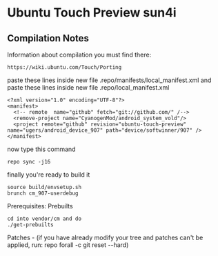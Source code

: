 Ubuntu Touch Preview sun4i
===============
Compilation Notes
-----------------
Information about compilation you must find there:

	https://wiki.ubuntu.com/Touch/Porting

paste these lines inside new file .repo/manifests/local_manifest.xml
and paste these lines inside new file .repo/local_manifest.xml

	<?xml version="1.0" encoding="UTF-8"?>
	<manifest>
	  <!-- remote  name="github" fetch="git://github.com/" /-->
	  <remove-project name="CyanogenMod/android_system_vold"/>
	  <project remote="github" revision="ubuntu-touch-preview" name="ugers/android_device_907" path="device/softwinner/907" />
	</manifest>

now type this command

	repo sync -j16

finally you're ready to build it

	source build/envsetup.sh
	brunch cm_907-userdebug

Prerequisites:
Prebuilts

	cd into vendor/cm and do
	./get-prebuilts
	
Patches - (if you have already modify your tree and patches can't be applied, run: repo forall -c git reset --hard)
